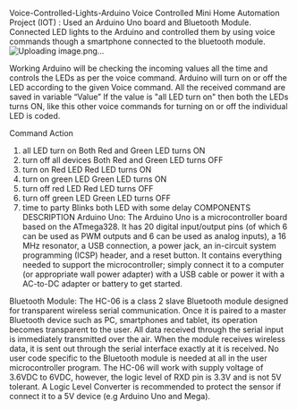 Voice-Controlled-Lights-Arduino
Voice Controlled Mini Home Automation Project (IOT) : Used an Arduino Uno board and Bluetooth Module. Connected LED lights to the Arduino and controlled them by using voice commands though a smartphone connected to the bluetooth module.
![Uploading image.png…]()




Working
Arduino will be checking the incoming values all the time and controls the LEDs as per the voice command. Arduino will turn on or off the LED according to the given Voice command. All the received command are saved in variable “Value” If the value is "all LED turn on" then both the LEDs turns ON, like this other voice commands for turning on or off the individual LED is coded.

   Command                          Action
1. all LED turn on                  Both Red and Green LED turns ON
2. turn off all devices             Both Red and Green LED turns OFF
3. turn on Red LED                  Red LED turns ON
4. turn on green LED                Green LED turns ON
5. turn off red LED                 Red LED turns OFF
6. turn off green LED               Green LED turns OFF
7. time to party                    Blinks both LED with some delay
COMPONENTS DESCRIPTION
Arduino Uno: The Arduino Uno is a microcontroller board based on the ATmega328. It has 20 digital input/output pins (of which 6 can be used as PWM outputs and 6 can be used as analog inputs), a 16 MHz resonator, a USB connection, a power jack, an in-circuit system programming (ICSP) header, and a reset button. It contains everything needed to support the microcontroller; simply connect it to a computer (or appropriate wall power adapter) with a USB cable or power it with a AC-to-DC adapter or battery to get started.

Bluetooth Module: The HC-06 is a class 2 slave Bluetooth module designed for transparent wireless serial communication. Once it is paired to a master Bluetooth device such as PC, smartphones and tablet, its operation becomes transparent to the user. All data received through the serial input is immediately transmitted over the air. When the module receives wireless data, it is sent out through the serial interface exactly at it is received. No user code specific to the Bluetooth module is needed at all in the user microcontroller program. The HC-06 will work with supply voltage of 3.6VDC to 6VDC, however, the logic level of RXD pin is 3.3V and is not 5V tolerant. A Logic Level Converter is recommended to protect the sensor if connect it to a 5V device (e.g Arduino Uno and Mega).
